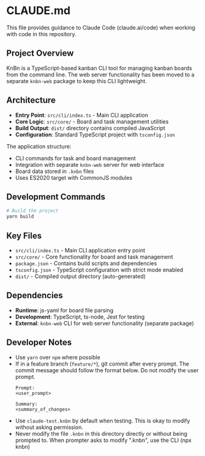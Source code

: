 # CLAUDE.md

This file provides guidance to Claude Code (claude.ai/code) when working with code in this repository.

## Project Overview

KnBn is a TypeScript-based kanban CLI tool for managing kanban boards from the command line. The web server functionality has been moved to a separate `knbn-web` package to keep this CLI lightweight.

## Architecture

- **Entry Point**: `src/cli/index.ts` - Main CLI application
- **Core Logic**: `src/core/` - Board and task management utilities
- **Build Output**: `dist/` directory contains compiled JavaScript
- **Configuration**: Standard TypeScript project with `tsconfig.json`

The application structure:
- CLI commands for task and board management
- Integration with separate `knbn-web` server for web interface
- Board data stored in `.knbn` files
- Uses ES2020 target with CommonJS modules

## Development Commands

```bash
# Build the project
yarn build
```

## Key Files

- `src/cli/index.ts` - Main CLI application entry point
- `src/core/` - Core functionality for board and task management
- `package.json` - Contains build scripts and dependencies
- `tsconfig.json` - TypeScript configuration with strict mode enabled
- `dist/` - Compiled output directory (auto-generated)

## Dependencies

- **Runtime**: js-yaml for board file parsing
- **Development**: TypeScript, ts-node, Jest for testing
- **External**: `knbn-web` CLI for web server functionality (separate package)

## Developer Notes
- Use `yarn` over `npm` where possible
- If in a feature branch (`feature/*`), git commit after every prompt. The commit message should follow the format below. Do not modify the user prompt.
  ```
  Prompt:
  <user_prompt>
  
  Summary:
  <summary_of_changes>
  ```
- Use `claude-test.knbn` by default when testing. This is okay to modify without asking permission.
- Never modify the file `.knbn` in this directory directly or without being prompted to. When prompter asks to modify ".knbn", use the CLI (npx knbn)
